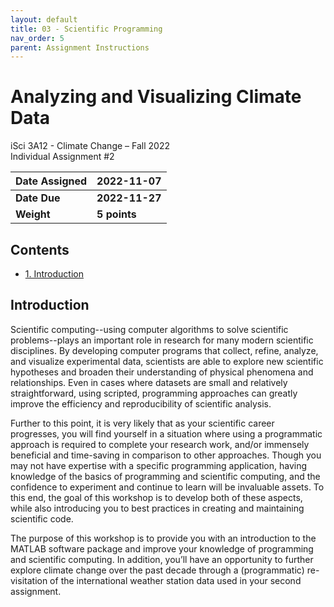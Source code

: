 ```yaml
---
layout: default
title: 03 - Scientific Programming
nav_order: 5
parent: Assignment Instructions
---
```


# Analyzing and Visualizing Climate Data
iSci 3A12 - Climate Change – Fall 2022  
Individual Assignment #2

|Date Assigned|2022-11-07|
|:--|:--|
|**Date Due**|**2022-11-27**|
|**Weight**|**5 points**|

## Contents
- [1. Introduction](#1-introduction)
<!--
- [2. Objectives](#2-objectives)
- [3. Submission Details and Preparation](#3-submission-details-and-preparation)
- [4. Materials and Data](#4-materials-and-data)
- [5. Tasks](#5-tasks)
- [6. Assessment Rubric](#6-assessment-rubric)
- [7. Making Quality Figures](#7-making-quality-figures)
- [8. Calculating Anomalies](#8-calculating-anomalies)
- [9. Demonstration and Tips](#9-demo)
-->

## Introduction
Scientific computing--using computer algorithms to solve scientific problems--plays an important role in research for many modern scientific disciplines. By developing computer programs that collect, refine, analyze, and visualize experimental data, scientists are able to explore new scientific hypotheses and broaden their understanding of physical phenomena and relationships. Even in cases where datasets are small and relatively straightforward, using scripted, programming approaches can greatly improve the efficiency and reproducibility of scientific analysis.

Further to this point, it is very likely that as your scientific career progresses, you will find yourself in a situation where using a programmatic approach is required to complete your research work, and/or immensely beneficial and time-saving in comparison to other approaches. Though you may not have expertise with a specific programming application, having knowledge of the basics of programming and scientific computing, and the confidence to experiment and continue to learn will be invaluable assets. To this end, the goal of this workshop is to develop both of these aspects, while also introducing you to best practices in creating and maintaining scientific code. 

The purpose of this workshop is to provide you with an introduction to the MATLAB software package and improve your knowledge of programming and scientific computing. In addition, you’ll have an opportunity to further explore climate change over the past decade through a (programmatic) re-visitation of the international weather station data used in your second assignment. 
